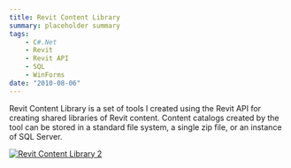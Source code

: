 ```yaml
---
title: Revit Content Library
summary: placeholder summary
tags:
    - C#.Net
    - Revit
    - Revit API
    - SQL
    - WinForms
date: "2010-08-06"
---
```


Revit Content Library is a set of tools I created using the Revit API for creating shared libraries of Revit content. Content catalogs created by the tool can be stored in a standard file system, a single zip file, or an instance of SQL Server.

[![Revit Content Library 2](http://www.ericanastas.com/wp-content/uploads/2012/03/Revit-Content-Library-2-636x437.jpg)](Revit-Content-Library-2.jpg)
